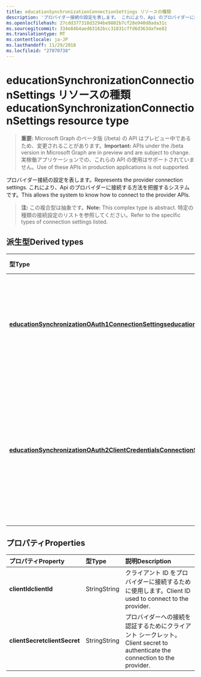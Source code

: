 ```yaml
---
title: educationSynchronizationConnectionSettings リソースの種類
description: 'プロバイダー接続の設定を表します。 これにより、Api のプロバイダーに接続する方法を把握するシステムです。 '
ms.openlocfilehash: 27cdd377318d3294be9802b7cf28e940d0ada31c
ms.sourcegitcommit: 334e84b4aed63162bcc31831cffd6d363dafee02
ms.translationtype: MT
ms.contentlocale: ja-JP
ms.lasthandoff: 11/29/2018
ms.locfileid: "27070738"
---
```

# <a name="educationsynchronizationconnectionsettings-resource-type"></a><span data-ttu-id="e58e7-104">educationSynchronizationConnectionSettings リソースの種類</span><span class="sxs-lookup"><span data-stu-id="e58e7-104">educationSynchronizationConnectionSettings resource type</span></span>

> <span data-ttu-id="e58e7-105">**重要:** Microsoft Graph のベータ版 (/beta) の API はプレビュー中であるため、変更されることがあります。</span><span class="sxs-lookup"><span data-stu-id="e58e7-105">**Important:** APIs under the /beta version in Microsoft Graph are in preview and are subject to change.</span></span> <span data-ttu-id="e58e7-106">実稼働アプリケーションでの、これらの API の使用はサポートされていません。</span><span class="sxs-lookup"><span data-stu-id="e58e7-106">Use of these APIs in production applications is not supported.</span></span>

<span data-ttu-id="e58e7-107">プロバイダー接続の設定を表します。</span><span class="sxs-lookup"><span data-stu-id="e58e7-107">Represents the provider connection settings.</span></span> <span data-ttu-id="e58e7-108">これにより、Api のプロバイダーに接続する方法を把握するシステムです。</span><span class="sxs-lookup"><span data-stu-id="e58e7-108">This allows the system to know how to connect to the provider APIs.</span></span> 

> <span data-ttu-id="e58e7-109">**注:** この複合型は抽象です。</span><span class="sxs-lookup"><span data-stu-id="e58e7-109">**Note:** This complex type is abstract.</span></span> <span data-ttu-id="e58e7-110">特定の種類の接続設定のリストを参照してください。</span><span class="sxs-lookup"><span data-stu-id="e58e7-110">Refer to the specific types of connection settings listed.</span></span>

## <a name="derived-types"></a><span data-ttu-id="e58e7-111">派生型</span><span class="sxs-lookup"><span data-stu-id="e58e7-111">Derived types</span></span>
| <span data-ttu-id="e58e7-112">型</span><span class="sxs-lookup"><span data-stu-id="e58e7-112">Type</span></span> | <span data-ttu-id="e58e7-113">説明</span><span class="sxs-lookup"><span data-stu-id="e58e7-113">Description</span></span> | 
|:-|:-|
| [<span data-ttu-id="e58e7-114">**educationSynchronizationOAuth1ConnectionSettings**</span><span class="sxs-lookup"><span data-stu-id="e58e7-114">**educationSynchronizationOAuth1ConnectionSettings**</span></span>](educationsynchronizationoauth1connectionsettings.md) | <span data-ttu-id="e58e7-115">OAuth1 接続の設定を提供するのにには、この型を使用します。</span><span class="sxs-lookup"><span data-stu-id="e58e7-115">Use this type to provide OAuth1 connection settings.</span></span> |
| [<span data-ttu-id="e58e7-116">**educationSynchronizationOAuth2ClientCredentialsConnectionSettings**</span><span class="sxs-lookup"><span data-stu-id="e58e7-116">**educationSynchronizationOAuth2ClientCredentialsConnectionSettings**</span></span>](educationsynchronizationoauth2clientcredentialsconnectionsettings.md) | <span data-ttu-id="e58e7-117">OAuth2 クライアントの資格情報の付与の接続の設定を提供するのにには、この型を使用します。</span><span class="sxs-lookup"><span data-stu-id="e58e7-117">Use this type to provide OAuth2 Client Credentials Grant connection settings.</span></span> |

## <a name="properties"></a><span data-ttu-id="e58e7-118">プロパティ</span><span class="sxs-lookup"><span data-stu-id="e58e7-118">Properties</span></span>

| <span data-ttu-id="e58e7-119">プロパティ</span><span class="sxs-lookup"><span data-stu-id="e58e7-119">Property</span></span> | <span data-ttu-id="e58e7-120">型</span><span class="sxs-lookup"><span data-stu-id="e58e7-120">Type</span></span> | <span data-ttu-id="e58e7-121">説明</span><span class="sxs-lookup"><span data-stu-id="e58e7-121">Description</span></span> |
|:-|:-|:-|
| <span data-ttu-id="e58e7-122">**clientId**</span><span class="sxs-lookup"><span data-stu-id="e58e7-122">**clientId**</span></span> | <span data-ttu-id="e58e7-123">String</span><span class="sxs-lookup"><span data-stu-id="e58e7-123">String</span></span> |  <span data-ttu-id="e58e7-124">クライアント ID をプロバイダーに接続するために使用します。</span><span class="sxs-lookup"><span data-stu-id="e58e7-124">Client ID used to connect to the provider.</span></span> |
| <span data-ttu-id="e58e7-125">**clientSecret**</span><span class="sxs-lookup"><span data-stu-id="e58e7-125">**clientSecret**</span></span> | <span data-ttu-id="e58e7-126">String</span><span class="sxs-lookup"><span data-stu-id="e58e7-126">String</span></span> |  <span data-ttu-id="e58e7-127">プロバイダーへの接続を認証するためにクライアント シークレット。</span><span class="sxs-lookup"><span data-stu-id="e58e7-127">Client secret to authenticate the connection to the provider.</span></span> |